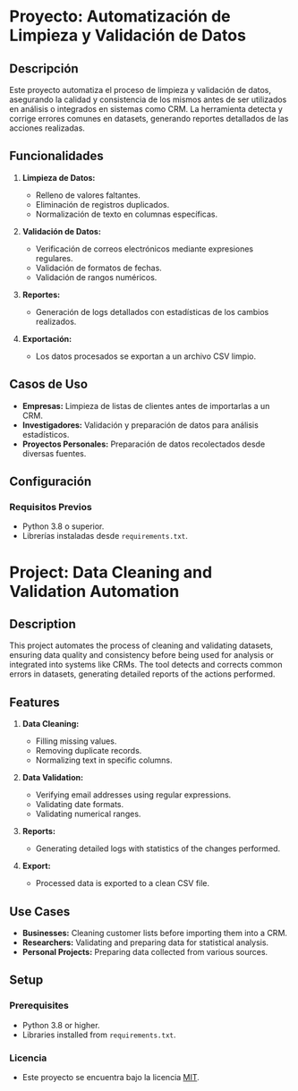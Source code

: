 # Proyecto: Automatización de Limpieza y Validación de Datos

## Descripción
Este proyecto automatiza el proceso de limpieza y validación de datos, asegurando la calidad y consistencia de los mismos antes de ser utilizados en análisis o integrados en sistemas como CRM. La herramienta detecta y corrige errores comunes en datasets, generando reportes detallados de las acciones realizadas.

## Funcionalidades
1. **Limpieza de Datos:**
   - Relleno de valores faltantes.
   - Eliminación de registros duplicados.
   - Normalización de texto en columnas específicas.

2. **Validación de Datos:**
   - Verificación de correos electrónicos mediante expresiones regulares.
   - Validación de formatos de fechas.
   - Validación de rangos numéricos.

3. **Reportes:**
   - Generación de logs detallados con estadísticas de los cambios realizados.

4. **Exportación:**
   - Los datos procesados se exportan a un archivo CSV limpio.

## Casos de Uso
- **Empresas:** Limpieza de listas de clientes antes de importarlas a un CRM.
- **Investigadores:** Validación y preparación de datos para análisis estadísticos.
- **Proyectos Personales:** Preparación de datos recolectados desde diversas fuentes.

## Configuración
### Requisitos Previos
- Python 3.8 o superior.
- Librerías instaladas desde `requirements.txt`.

# Project: Data Cleaning and Validation Automation

## Description
This project automates the process of cleaning and validating datasets, ensuring data quality and consistency before being used for analysis or integrated into systems like CRMs. The tool detects and corrects common errors in datasets, generating detailed reports of the actions performed.

## Features
1. **Data Cleaning:**
   - Filling missing values.
   - Removing duplicate records.
   - Normalizing text in specific columns.

2. **Data Validation:**
   - Verifying email addresses using regular expressions.
   - Validating date formats.
   - Validating numerical ranges.

3. **Reports:**
   - Generating detailed logs with statistics of the changes performed.

4. **Export:**
   - Processed data is exported to a clean CSV file.

## Use Cases
- **Businesses:** Cleaning customer lists before importing them into a CRM.
- **Researchers:** Validating and preparing data for statistical analysis.
- **Personal Projects:** Preparing data collected from various sources.

## Setup
### Prerequisites
- Python 3.8 or higher.
- Libraries installed from `requirements.txt`.

### Licencia    
- Este proyecto se encuentra bajo la licencia [MIT](https://github.com/kutu94/automation-templates/blob/main/LICENSE).
